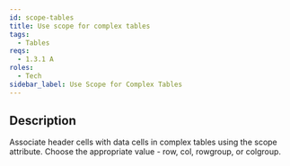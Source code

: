 ```yaml
---
id: scope-tables
title: Use scope for complex tables
tags:
  - Tables
reqs:
  - 1.3.1 A
roles:
  - Tech
sidebar_label: Use Scope for Complex Tables
---
```


## Description

Associate header cells with data cells in complex tables using the scope attribute. Choose the appropriate value - row, col, rowgroup, or colgroup.
